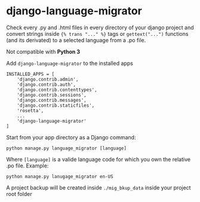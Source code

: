 # django-language-migrator
Check every .py and .html files in every directory of your django project and convert strings inside `{% trans "..." %}` tags or `gettext("...")` functions (and its derivated) to a selected language from a .po file.

Not compatible with **Python 3**

Add `django-language-migrator` to the installed apps
```
INSTALLED_APPS = [
    'django.contrib.admin',
    'django.contrib.auth',
    'django.contrib.contenttypes',
    'django.contrib.sessions',
    'django.contrib.messages',
    'django.contrib.staticfiles',
    'rosetta',
    ...
    'django-language-migrator'
]
```
Start from your app directory as a Django command:
```
python manage.py language_migrator [language]
```
Where `[language]` is a valide language code for which you own the relative .po file. Example:
```
python manage.py lanugage_migrator en-US
```
A project backup will be created inside `./mig_bkup_data` inside your project root folder
